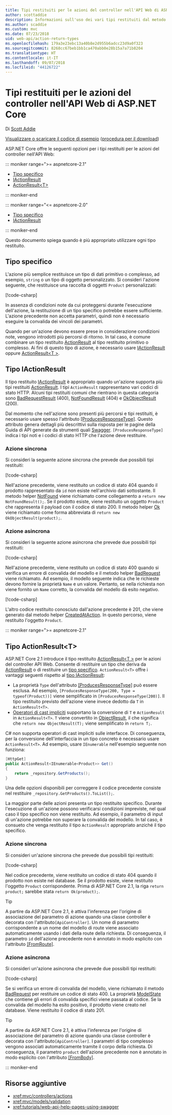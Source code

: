 ```yaml
---
title: Tipi restituiti per le azioni del controller nell'API Web di ASP.NET Core
author: scottaddie
description: Informazioni sull'uso dei vari tipi restituiti dal metodo per le azioni del controller nell'API Web di ASP.NET Core.
ms.author: scaddie
ms.custom: mvc
ms.date: 07/23/2018
uid: web-api/action-return-types
ms.openlocfilehash: 179a3e23ebc13a40b8e2d955b6adcc23d9a0f323
ms.sourcegitcommit: 8268cc67beb1bb1ca470abb0e28b15a7a71b8204
ms.translationtype: HT
ms.contentlocale: it-IT
ms.lasthandoff: 09/07/2018
ms.locfileid: "44126722"
---
```

# <a name="controller-action-return-types-in-aspnet-core-web-api"></a>Tipi restituiti per le azioni del controller nell'API Web di ASP.NET Core

Di [Scott Addie](https://github.com/scottaddie)

[Visualizzare o scaricare il codice di esempio](https://github.com/aspnet/Docs/tree/master/aspnetcore/web-api/action-return-types/samples) ([procedura per il download](xref:tutorials/index#how-to-download-a-sample))

ASP.NET Core offre le seguenti opzioni per i tipi restituiti per le azioni del controller nell'API Web:

::: moniker range=">= aspnetcore-2.1"

* [Tipo specifico](#specific-type)
* [IActionResult](#iactionresult-type)
* [ActionResult\<T>](#actionresultt-type)

::: moniker-end

::: moniker range="<= aspnetcore-2.0"

* [Tipo specifico](#specific-type)
* [IActionResult](#iactionresult-type)

::: moniker-end

Questo documento spiega quando è più appropriato utilizzare ogni tipo restituito.

## <a name="specific-type"></a>Tipo specifico

L'azione più semplice restituisce un tipo di dati primitivo o complesso, ad esempio, `string` o un tipo di oggetto personalizzato. Si consideri l'azione seguente, che restituisce una raccolta di oggetti `Product` personalizzati:

[!code-csharp[](../web-api/action-return-types/samples/WebApiSample.Api.21/Controllers/ProductsController.cs?name=snippet_Get)]

In assenza di condizioni note da cui proteggersi durante l'esecuzione dell'azione, la restituzione di un tipo specifico potrebbe essere sufficiente. L'azione precedente non accetta parametri, quindi non è necessario eseguire la convalida dei vincoli dei parametri.

Quando per un'azione devono essere prese in considerazione condizioni note, vengono introdotti più percorsi di ritorno. In tal caso, è comune combinare un tipo restituito [ActionResult](/dotnet/api/microsoft.aspnetcore.mvc.actionresult) al tipo restituito primitivo o complesso. Ai fini di questo tipo di azione, è necessario usare [IActionResult](#iactionresult-type) oppure [ActionResult\<T >](#actionresultt-type).

## <a name="iactionresult-type"></a>Tipo IActionResult

Il tipo restituito [IActionResult](/dotnet/api/microsoft.aspnetcore.mvc.iactionresult) è appropriato quando un'azione supporta più tipi restituiti [ActionResult](/dotnet/api/microsoft.aspnetcore.mvc.actionresult). I tipi `ActionResult` rappresentano vari codici di stato HTTP. Alcuni tipi restituiti comuni che rientrano in questa categoria sono [BadRequestResult](/dotnet/api/microsoft.aspnetcore.mvc.badrequestresult) (400), [NotFoundResult](/dotnet/api/microsoft.aspnetcore.mvc.notfoundresult) (404) e [OkObjectResult](/dotnet/api/microsoft.aspnetcore.mvc.okobjectresult) (200).

Dal momento che nell'azione sono presenti più percorsi e tipi restituiti, è necessario usare spesso l'attributo [[ProducesResponseType]](/dotnet/api/microsoft.aspnetcore.mvc.producesresponsetypeattribute.-ctor). Questo attributo genera dettagli più descrittivi sulla risposta per le pagine della Guida di API generate da strumenti quali [Swagger](/aspnet/core/tutorials/web-api-help-pages-using-swagger). `[ProducesResponseType]` indica i tipi noti e i codici di stato HTTP che l'azione deve restituire.

### <a name="synchronous-action"></a>Azione sincrona

Si consideri la seguente azione sincrona che prevede due possibili tipi restituiti:

[!code-csharp[](../web-api/action-return-types/samples/WebApiSample.Api.Pre21/Controllers/ProductsController.cs?name=snippet_GetById&highlight=8,11)]

Nell'azione precedente, viene restituito un codice di stato 404 quando il prodotto rappresentato da `id` non esiste nell'archivio dati sottostante. Il metodo helper [NotFound](/dotnet/api/microsoft.aspnetcore.mvc.controllerbase.notfound) viene richiamato come collegamento a `return new NotFoundResult();`. Se il prodotto esiste, viene restituito un oggetto `Product` che rappresenta il payload con il codice di stato 200. Il metodo helper [Ok](/dotnet/api/microsoft.aspnetcore.mvc.controllerbase.ok) viene richiamato come forma abbreviata di `return new OkObjectResult(product);`.

### <a name="asynchronous-action"></a>Azione asincrona

Si consideri la seguente azione asincrona che prevede due possibili tipi restituiti:

[!code-csharp[](../web-api/action-return-types/samples/WebApiSample.Api.Pre21/Controllers/ProductsController.cs?name=snippet_CreateAsync&highlight=8,13)]

Nell'azione precedente, viene restituito un codice di stato 400 quando si verifica un errore di convalida del modello e il metodo helper [BadRequest](/dotnet/api/microsoft.aspnetcore.mvc.controllerbase.badrequest) viene richiamato. Ad esempio, il modello seguente indica che le richieste devono fornire la proprietà `Name` e un valore. Pertanto, se nella richiesta non viene fornito un `Name` corretto, la convalida del modello dà esito negativo.

[!code-csharp[](../web-api/action-return-types/samples/WebApiSample.DataAccess/Models/Product.cs?name=snippet_ProductClass&highlight=5-6)]

L'altro codice restituito conosciuto dall'azione precedente è 201, che viene generato dal metodo helper [CreatedAtAction](/dotnet/api/microsoft.aspnetcore.mvc.controllerbase.createdataction). In questo percorso, viene restituito l'oggetto `Product`.

::: moniker range=">= aspnetcore-2.1"

## <a name="actionresultt-type"></a>Tipo ActionResult\<T>

ASP.NET Core 2.1 introduce il tipo restituito [ActionResult\<T >](/dotnet/api/microsoft.aspnetcore.mvc.actionresult-1) per le azioni del controller API Web. Consente di restituire un tipo che deriva da [ActionResult](/dotnet/api/microsoft.aspnetcore.mvc.actionresult) o di restituire un [tipo specifico](#specific-type). `ActionResult<T>` offre i vantaggi seguenti rispetto al [tipo IActionResult](#iactionresult-type):

* La proprietà `Type` dell'attributo [[ProducesResponseType]](/dotnet/api/microsoft.aspnetcore.mvc.producesresponsetypeattribute) può essere esclusa. Ad esempio, `[ProducesResponseType(200, Type = typeof(Product))]` viene semplificato in `[ProducesResponseType(200)]`. Il tipo restituito previsto dell'azione viene invece dedotto da `T` in `ActionResult<T>`.
* [Operatori di cast impliciti](/dotnet/csharp/language-reference/keywords/implicit) supportano la conversione di `T` e `ActionResult` in `ActionResult<T>`. `T` viene convertito in [ObjectResult](/dotnet/api/microsoft.aspnetcore.mvc.objectresult), il che significa che `return new ObjectResult(T);` viene semplificato in `return T;`.

C# non supporta operatori di cast impliciti sulle interfacce. Di conseguenza, per la conversione dell'interfaccia in un tipo concreto è necessario usare `ActionResult<T>`. Ad esempio, usare `IEnumerable` nell'esempio seguente non funziona:

```csharp
[HttpGet]
public ActionResult<IEnumerable<Product>> Get()
{
    return _repository.GetProducts();
}
```

Una delle opzioni disponibili per correggere il codice precedente consiste nel restituire `_repository.GetProducts().ToList();`.

La maggior parte delle azioni presenta un tipo restituito specifico. Durante l'esecuzione di un'azione possono verificarsi condizioni impreviste, nel qual caso il tipo specifico non viene restituito. Ad esempio, il parametro di input di un'azione potrebbe non superare la convalida del modello. In tal caso, è consueto che venga restituito il tipo `ActionResult` appropriato anziché il tipo specifico.

### <a name="synchronous-action"></a>Azione sincrona

Si consideri un'azione sincrona che prevede due possibili tipi restituiti:

[!code-csharp[](../web-api/action-return-types/samples/WebApiSample.Api.21/Controllers/ProductsController.cs?name=snippet_GetById&highlight=8,11)]

Nel codice precedente, viene restituito un codice di stato 404 quando il prodotto non esiste nel database. Se il prodotto esiste, viene restituito l'oggetto `Product` corrispondente. Prima di ASP.NET Core 2.1, la riga `return product;` sarebbe stata `return Ok(product);`.

> [!TIP]
> A partire da ASP.NET Core 2.1, è attiva l'inferenza per l'origine di associazione del parametro di azione quando una classe controller è decorata con l'attributo`[ApiController]`. Un nome di parametro corrispondente a un nome del modello di route viene associato automaticamente usando i dati della route della richiesta. Di conseguenza, il parametro `id` dell'azione precedente non è annotato in modo esplicito con l'attributo [[FromRoute]](/dotnet/api/microsoft.aspnetcore.mvc.fromrouteattribute).

### <a name="asynchronous-action"></a>Azione asincrona

Si consideri un'azione asincrona che prevede due possibili tipi restituiti:

[!code-csharp[](../web-api/action-return-types/samples/WebApiSample.Api.21/Controllers/ProductsController.cs?name=snippet_CreateAsync&highlight=8,13)]

Se si verifica un errore di convalida del modello, viene richiamato il metodo [BadRequest](/dotnet/api/microsoft.aspnetcore.mvc.controllerbase.badrequest#Microsoft_AspNetCore_Mvc_ControllerBase_BadRequest_Microsoft_AspNetCore_Mvc_ModelBinding_ModelStateDictionary_) per restituire un codice di stato 400. La proprietà [ModelState](/dotnet/api/microsoft.aspnetcore.mvc.controllerbase.modelstate) che contiene gli errori di convalida specifici viene passata al codice. Se la convalida del modello ha esito positivo, il prodotto viene creato nel database. Viene restituito il codice di stato 201.

> [!TIP]
> A partire da ASP.NET Core 2.1, è attiva l'inferenza per l'origine di associazione del parametro di azione quando una classe controller è decorata con l'attributo`[ApiController]`. I parametri di tipo complesso vengono associati automaticamente tramite il corpo della richiesta. Di conseguenza, il parametro `product` dell'azione precedente non è annotato in modo esplicito con l'attributo [[FromBody]](/dotnet/api/microsoft.aspnetcore.mvc.frombodyattribute).

::: moniker-end

## <a name="additional-resources"></a>Risorse aggiuntive

* <xref:mvc/controllers/actions>
* <xref:mvc/models/validation>
* <xref:tutorials/web-api-help-pages-using-swagger>
